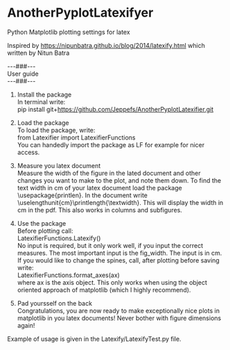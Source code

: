 # AnotherPyplotLatexifyer
Python Matplotlib plotting settings for latex

Inspired by https://nipunbatra.github.io/blog/2014/latexify.html which written by Nitun Batra

---###--- <br />
User guide <br />
---###---

1. Install the package <br />
In terminal write: <br /> 
pip install git+https://github.com/Jeppefs/AnotherPyplotLatexifier.git

2. Load the package <br />
To load the package, write: <br /> 
from Latexifier import LatexifierFunctions <br /> 
You can handedly import the package as LF for example for nicer access. 

3. Measure you latex document <br />
Measure the width of the figure in the lated document and other changes you want to make to the plot, and note them down.
To find the text width in cm of your latex document load the package \usepackage{printlen}. In the document write \uselengthunit{cm}\printlength{\textwidth}. This will display the width in cm in the pdf. This also works in columns and subfigures. 

4. Use the package <br />
Before plotting call: <br />
LatexifierFunctions.Latexify() <br />
No input is required, but it only work well, if you input the correct measures. The most important input is the fig_width. The input is in cm. <br />
If you would like to change the spines, call, after plotting before saving write: <br />
LatexifierFunctions.format_axes(ax) <br />
where ax is the axis object. This only works when using the object oriented approach of matplotlib (which I highly recommend). <br />

5. Pad yoursself on the back <br />
Congratulations, you are now ready to make exceptionally nice plots in matplotlib in you latex documents! Never bother with figure dimensions again!

Example of usage is given in the Latexify/LatexifyTest.py file. 
